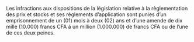 Les infractions aux dispositions de la législation relative à la règlementation des prix et stocks et ses règlements d’application sont punies d’un emprisonnement de un (01) mois à deux (02) ans et d’une amende de dix mille (10.000) francs CFA à un million (1.000.000) de francs CFA ou de l’une de ces deux peines.